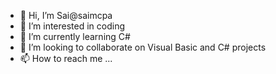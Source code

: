 - 👋 Hi, I’m Sai@saimcpa
- 👀 I’m interested in coding 
- 🌱 I’m currently learning C#
- 💞️ I’m looking to collaborate on Visual Basic and C# projects
- 📫 How to reach me ...

<!---
saimcpa/saimcpa is a ✨ special ✨ repository because its `README.md` (this file) appears on your GitHub profile.
You can click the Preview link to take a look at your changes.
--->
